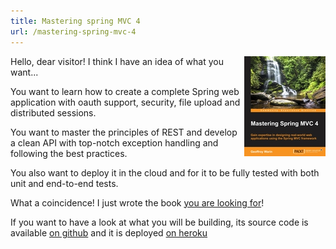 ```yaml
---
title: Mastering spring MVC 4
url: /mastering-spring-mvc-4
---
```

<a href="https://www.packtpub.com/application-development/mastering-spring-mvc-4">
    <img style="float: right" src="/assets/images/thumbnails/book/thumb.jpg" />
</a>

Hello, dear visitor! I think I have an idea of what you want...
  
You want to learn how to create a complete Spring web application with
oauth support, security, file upload and distributed sessions.

You want to master the principles of REST and develop a clean API with top-notch
exception handling and following the best practices.

You also want to deploy it in the cloud and for it to be fully tested with
both unit and end-to-end tests.

What a coincidence! I just wrote the book
<a href="https://www.packtpub.com/application-development/mastering-spring-mvc-4">you are looking for</a>!

If you want to have a look at what you will be building,
its source code is available <a href="https://github.com/Mastering-Spring-MVC-4">on github</a>
and it is deployed <a href="http://masterspringmvc.herokuapp.com/">on heroku</a>
